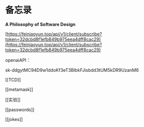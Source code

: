 # 备忘录

**A Philosophy of Software Design**

[https://feiniaoyun.top/api/v1/client/subscribe?token=32dcbd8f1efb849b975eea4dff8cac29](https://feiniaoyun.top/api/v1/client/subscribe?token=32dcbd8f1efb849b975eea4dff8cac29)

openaiAPI：

 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

[[TCD]]

[[metamask]]

[[实验]]

[[passwords]]

[[jokes]]
